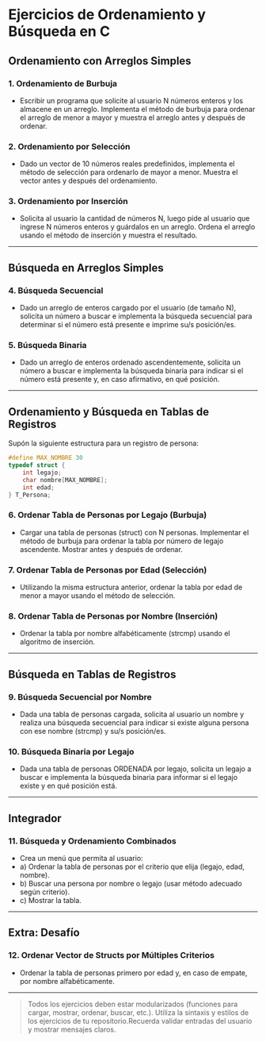 # Ejercicios de Ordenamiento y Búsqueda en C

## Ordenamiento con Arreglos Simples

### 1. Ordenamiento de Burbuja

- Escribir un programa que solicite al usuario N números enteros y los almacene en un arreglo. Implementa el método de burbuja para ordenar el arreglo de menor a mayor y muestra el arreglo antes y después de ordenar.

### 2. Ordenamiento por Selección

- Dado un vector de 10 números reales predefinidos, implementa el método de selección para ordenarlo de mayor a menor. Muestra el vector antes y después del ordenamiento.

### 3. Ordenamiento por Inserción

- Solicita al usuario la cantidad de números N, luego pide al usuario que ingrese N números enteros y guárdalos en un arreglo. Ordena el arreglo usando el método de inserción y muestra el resultado.

---

## Búsqueda en Arreglos Simples

### 4. Búsqueda Secuencial

- Dado un arreglo de enteros cargado por el usuario (de tamaño N), solicita un número a buscar e implementa la búsqueda secuencial para determinar si el número está presente e imprime su/s posición/es.

### 5. Búsqueda Binaria

- Dado un arreglo de enteros ordenado ascendentemente, solicita un número a buscar e implementa la búsqueda binaria para indicar si el número está presente y, en caso afirmativo, en qué posición.

---

## Ordenamiento y Búsqueda en Tablas de Registros

Supón la siguiente estructura para un registro de persona:

```c
#define MAX_NOMBRE 30
typedef struct {
    int legajo;
    char nombre[MAX_NOMBRE];
    int edad;
} T_Persona;
```

### 6. Ordenar Tabla de Personas por Legajo (Burbuja)

- Cargar una tabla de personas (struct) con N personas. Implementar el método de burbuja para ordenar la tabla por número de legajo ascendente. Mostrar antes y después de ordenar.

### 7. Ordenar Tabla de Personas por Edad (Selección)

- Utilizando la misma estructura anterior, ordenar la tabla por edad de menor a mayor usando el método de selección.

### 8. Ordenar Tabla de Personas por Nombre (Inserción)

- Ordenar la tabla por nombre alfabéticamente (strcmp) usando el algoritmo de inserción.

---

## Búsqueda en Tablas de Registros

### 9. Búsqueda Secuencial por Nombre

- Dada una tabla de personas cargada, solicita al usuario un nombre y realiza una búsqueda secuencial para indicar si existe alguna persona con ese nombre (strcmp) y su/s posición/es.

### 10. Búsqueda Binaria por Legajo

- Dada una tabla de personas ORDENADA por legajo, solicita un legajo a buscar e implementa la búsqueda binaria para informar si el legajo existe y en qué posición está.

---

## Integrador

### 11. Búsqueda y Ordenamiento Combinados

- Crea un menú que permita al usuario:
- a) Ordenar la tabla de personas por el criterio que elija (legajo, edad, nombre).
- b) Buscar una persona por nombre o legajo (usar método adecuado según criterio).
- c) Mostrar la tabla.

---

## Extra: Desafío

### 12. Ordenar Vector de Structs por Múltiples Criterios

- Ordenar la tabla de personas primero por edad y, en caso de empate, por nombre alfabéticamente.

---

> Todos los ejercicios deben estar modularizados (funciones para cargar, mostrar, ordenar, buscar, etc.). Utiliza la sintaxis y estilos de los ejercicios de tu repositorio.Recuerda validar entradas del usuario y mostrar mensajes claros.
